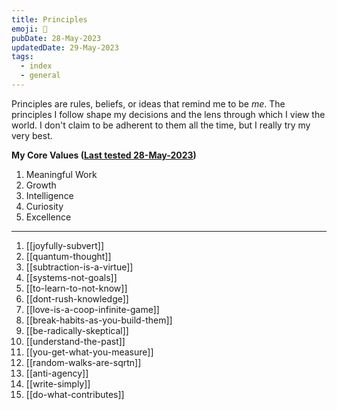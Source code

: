 ```yaml
---
title: Principles
emoji: 📐
pubDate: 28-May-2023
updatedDate: 29-May-2023
tags:
  - index
  - general
---
```


Principles are rules, beliefs, or ideas that remind me to be _me_. The principles I follow shape my decisions and the lens through which I view the world. I don't claim to be adherent to them all the time, but I really try my very best.

**My Core Values ([Last tested 28-May-2023](https://personalvalu.es/personal-values-test))**
1. Meaningful Work
2. Growth
3. Intelligence
4. Curiosity
5. Excellence

---

1. [[joyfully-subvert]]
2. [[quantum-thought]]
3. [[subtraction-is-a-virtue]]
4. [[systems-not-goals]]
5. [[to-learn-to-not-know]]
6. [[dont-rush-knowledge]]
7. [[love-is-a-coop-infinite-game]]
8. [[break-habits-as-you-build-them]]
9. [[be-radically-skeptical]]
12. [[understand-the-past]]
13. [[you-get-what-you-measure]]
14. [[random-walks-are-sqrtn]]
15. [[anti-agency]]
16. [[write-simply]]
17. [[do-what-contributes]]